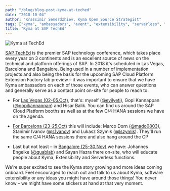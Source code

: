 ```yaml
---
path: "/blog/blog-post-kyma-at-teched"
date: "2018-10-04"
author: "Krassimir Semerdzhiev, Kyma Open Source Strategist"
tags: ["kyma", "ambassadors", "event", "extensibility", "serverless", "teched"]
title: "Kyma at SAP TechEd"
---
```

![Kyma at TechEd](./assets/kyma-at-sap-teched.jpg)

[SAP TechEd](https://events.sap.com/teched/en/home) is the premier SAP technology conference, which takes place every year on 3 continents and is an excellent source of news on the technical and platform offerings of SAP. In 2018 it&#39;s scheduled in Las Vegas, Barcelona and Bangalore. Being used in a number of implementation projects and also being the basis for the upcoming SAP Cloud Platform Extension Factory lab preview – it was important to ensure that we have Kyma ambassadors on each of those events, who can answer questions and generally serve as a contact point on-site for people to reach to.

- For [Las Vegas (02-05.Oct)](http://events.sap.com/teched-2018-usa/en/home), that&#39;s: myself ([@evilyeti](https://twitter.com/evilyeti)), Gopi Kannappan ([@gopikannappan](https://twitter.com/gopikannappan)) and Hisar Balik. You can find us around the SAP Cloud Platform booths as well as at the few C/4 HANA sessions we have on the agenda.
- [For Barcelona (23-25.Oct)](http://events.sap.com/teched-2018-emea/en/home) this will include: Marco Dorn ([@mado0803](https://twitter.com/mado0803)), Stanimir Ivanov ([@s1vanov](https://twitter.com/s1vanov)) and Lukasz Szymik ([@lszymik](https://twitter.com/lszymik)). They&#39;ll run the same C/4 HANA sessions there and also hang around the CP

- Last but not least – in [Bangalore (25-30.Nov)](http://events.sap.com/teched-2018-india/en/home) we have: Johannes Engelke ([@quablab](https://twitter.com/quablab)) and Sayan Hazra there on-site, who will educate people about Kyma, Extensibility and Serverless functions.

We're super excited to see the Kyma story growing and more ideas coming onboard. Feel encouraged to reach out and talk to us about Kyma, software extensibility or any ideas you might have around those things! You never know – we might have some stickers at hand at that very moment.
